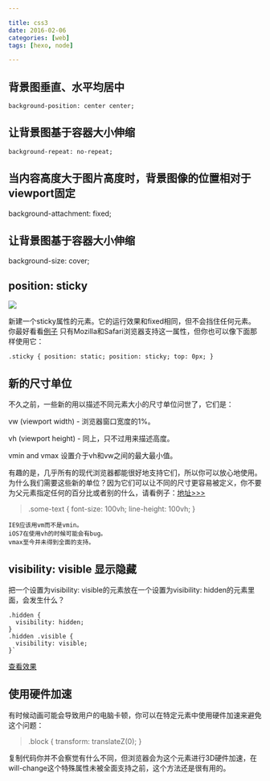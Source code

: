 ```yaml
---

title: css3
date: 2016-02-06
categories: [web]
tags: [hexo, node]

---
```






## 背景图垂直、水平均居中



``` background-position: center center;
background-position: center center;
```

## 让背景图基于容器大小伸缩  ##

```
background-repeat: no-repeat;
```



## 当内容高度大于图片高度时，背景图像的位置相对于viewport固定  ##

background-attachment: fixed;


## 让背景图基于容器大小伸缩 ## 

background-size: cover;

## position: sticky ##

![](https://user-gold-cdn.xitu.io/2018/12/12/167a27466d618a59?imageslim)

新建一个sticky属性的元素。它的运行效果和fixed相同，但不会挡住任何元素。你最好看看[例子](https://codepen.io/CSSKing/pen/yyMGPJ) 只有Mozilla和Safari浏览器支持这一属性，但你也可以像下面那样使用它：

`.sticky {
  position: static;
  position: sticky;
  top: 0px;
}`


## 新的尺寸单位 ##

不久之前，一些新的用以描述不同元素大小的尺寸单位问世了，它们是：

> 
vw (viewport width) - 浏览器窗口宽度的1%。
> 
vh (viewport height) - 同上，只不过用来描述高度。
> 
vmin and vmax 设置介于vh和vw之间的最大最小值。

有趣的是，几乎所有的现代浏览器都能很好地支持它们，所以你可以放心地使用。
为什么我们需要这些新的单位？因为它们可以让不同的尺寸更容易被定义，你不要为父元素指定任何的百分比或者别的什么，请看例子：[地址>>>](https://codepen.io/CrocoDillon/pen/fBJxu)

> .some-text {
    font-size: 100vh;
    line-height: 100vh;
}


    IE9应该用vm而不是vmin。
    iOS7在使用vh的时候可能会有bug。
    vmax至今并未得到全面的支持。

## visibility: visible 显示隐藏 ##

把一个设置为visibility: visible的元素放在一个设置为visibility: hidden的元素里面，会发生什么？
```
.hidden {
  visibility: hidden;
}
.hidden .visible {
  visibility: visible;
}`
```
[查看效果](https://codepen.io/CSSKing/pen/lxBfk)

## 使用硬件加速 ##

有时候动画可能会导致用户的电脑卡顿，你可以在特定元素中使用硬件加速来避免这个问题：

> .block {
    transform: translateZ(0);
}

复制代码你并不会察觉有什么不同，但浏览器会为这个元素进行3D硬件加速，在will-change这个特殊属性未被全面支持之前，这个方法还是很有用的。

